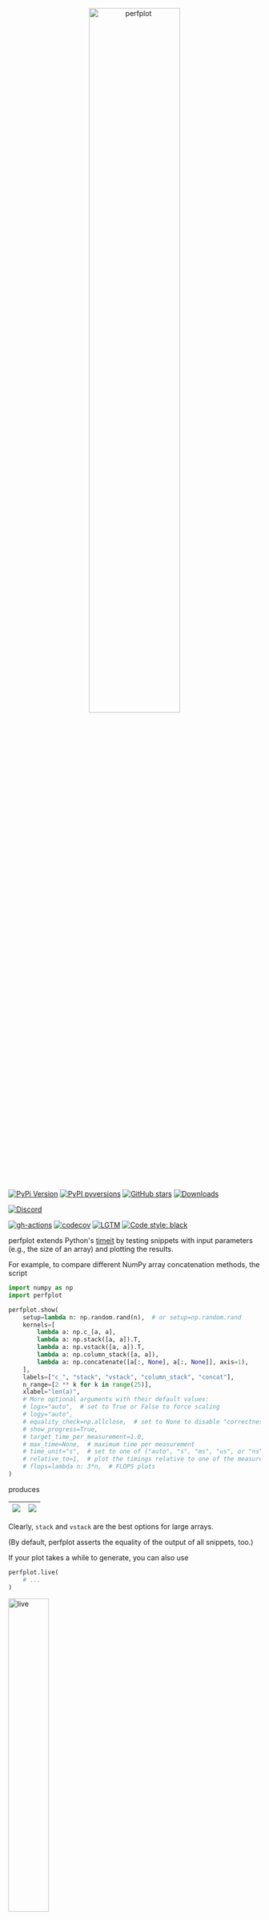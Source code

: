 <p align="center">
  <a href="https://github.com/nschloe/perfplot"><img alt="perfplot" src="https://nschloe.github.io/perfplot/logo-perfplot.svg" width="60%"></a>
</p>

[![PyPi Version](https://img.shields.io/pypi/v/perfplot.svg?style=flat-square)](https://pypi.org/project/perfplot)
[![PyPI pyversions](https://img.shields.io/pypi/pyversions/perfplot.svg?style=flat-square)](https://pypi.org/pypi/perfplot/)
[![GitHub stars](https://img.shields.io/github/stars/nschloe/perfplot.svg?style=flat-square&logo=github&label=Stars&logoColor=white)](https://github.com/nschloe/perfplot)
[![Downloads](https://pepy.tech/badge/perfplot/month)](https://pepy.tech/project/perfplot)

<!--[![PyPi downloads](https://img.shields.io/pypi/dm/perfplot.svg?style=flat-square)](https://pypistats.org/packages/perfplot)-->

[![Discord](https://img.shields.io/static/v1?logo=discord&logoColor=white&label=chat&message=on%20discord&color=7289da&style=flat-square)](https://discord.gg/hnTJ5MRX2Y)

[![gh-actions](https://img.shields.io/github/workflow/status/nschloe/perfplot/ci?style=flat-square)](https://github.com/nschloe/perfplot/actions?query=workflow%3Aci)
[![codecov](https://img.shields.io/codecov/c/github/nschloe/perfplot.svg?style=flat-square)](https://codecov.io/gh/nschloe/perfplot)
[![LGTM](https://img.shields.io/lgtm/grade/python/github/nschloe/perfplot.svg?style=flat-square)](https://lgtm.com/projects/g/nschloe/perfplot)
[![Code style: black](https://img.shields.io/badge/code%20style-black-000000.svg?style=flat-square)](https://github.com/psf/black)

perfplot extends Python's [timeit](https://docs.python.org/3/library/timeit.html) by
testing snippets with input parameters (e.g., the size of an array) and plotting the
results.

For example, to compare different NumPy array concatenation methods, the script

```python
import numpy as np
import perfplot

perfplot.show(
    setup=lambda n: np.random.rand(n),  # or setup=np.random.rand
    kernels=[
        lambda a: np.c_[a, a],
        lambda a: np.stack([a, a]).T,
        lambda a: np.vstack([a, a]).T,
        lambda a: np.column_stack([a, a]),
        lambda a: np.concatenate([a[:, None], a[:, None]], axis=1),
    ],
    labels=["c_", "stack", "vstack", "column_stack", "concat"],
    n_range=[2 ** k for k in range(25)],
    xlabel="len(a)",
    # More optional arguments with their default values:
    # logx="auto",  # set to True or False to force scaling
    # logy="auto",
    # equality_check=np.allclose,  # set to None to disable "correctness" assertion
    # show_progress=True,
    # target_time_per_measurement=1.0,
    # max_time=None,  # maximum time per measurement
    # time_unit="s",  # set to one of ("auto", "s", "ms", "us", or "ns") to force plot units
    # relative_to=1,  # plot the timings relative to one of the measurements
    # flops=lambda n: 3*n,  # FLOPS plots
)
```

produces

| ![](https://nschloe.github.io/perfplot/concat.svg) | ![](https://nschloe.github.io/perfplot/relative.svg) |
| -------------------------------------------------- | ---------------------------------------------------- |

Clearly, `stack` and `vstack` are the best options for large arrays.

(By default, perfplot asserts the equality of the output of all snippets, too.)

If your plot takes a while to generate, you can also use

<!--pytest-codeblocks:skip-->

```python
perfplot.live(
    # ...
)
```

<img alt="live" src="https://nschloe.github.io/perfplot/live.gif" width="40%">

with the same arguments as above. It will plot the updates live.

Benchmarking and plotting can be separated. This allows multiple plots of the same data,
for example:

<!--pytest-codeblocks:skip-->

```python
out = perfplot.bench(
    # same arguments as above (except the plot-related ones, like time_unit or log*)
)
out.show()
out.save("perf.png", transparent=True, bbox_inches="tight")
```

Other examples:

- [Making a flat list out of list of lists in Python](https://stackoverflow.com/a/45323085/353337)
- [Most efficient way to map function over numpy array](https://stackoverflow.com/a/46470401/353337)
- [numpy: most efficient frequency counts for unique values in an array](https://stackoverflow.com/a/43096495/353337)
- [Most efficient way to reverse a numpy array](https://stackoverflow.com/a/44921013/353337)
- [How to add an extra column to an numpy array](https://stackoverflow.com/a/40218298/353337)
- [Initializing numpy matrix to something other than zero or one](https://stackoverflow.com/a/45006691/353337)

### Installation

perfplot is [available from the Python Package
Index](https://pypi.org/project/perfplot/), so simply do

```
pip install perfplot
```

to install.

### Testing

To run the perfplot unit tests, check out this repository and type

```
tox
```

### License

This software is published under the [GPLv3 license](https://www.gnu.org/licenses/gpl-3.0.en.html).
